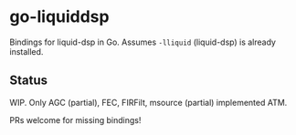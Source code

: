 # go-liquiddsp

Bindings for liquid-dsp in Go. Assumes `-lliquid` (liquid-dsp) is already installed.

## Status

WIP. Only AGC (partial), FEC, FIRFilt, msource (partial) implemented ATM.

PRs welcome for missing bindings!
